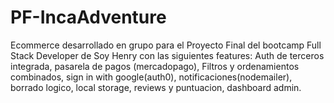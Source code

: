 # PF-IncaAdventure
Ecommerce desarrollado en grupo para el Proyecto Final del bootcamp Full Stack Developer de Soy Henry con las siguientes features: Auth de terceros integrada, pasarela de pagos (mercadopago), Filtros y ordenamientos combinados, sign in with google(auth0), notificaciones(nodemailer), borrado logico, local storage, reviews y puntuacion, dashboard admin. 
